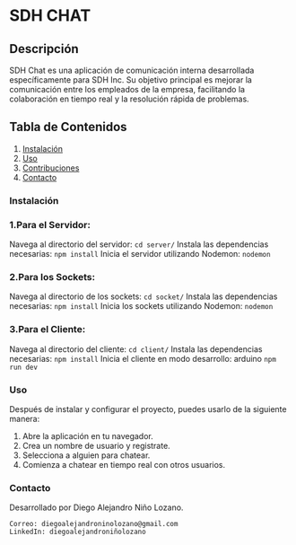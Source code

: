 # SDH CHAT

## Descripción
SDH Chat es una aplicación de comunicación interna desarrollada específicamente para SDH Inc. Su objetivo principal es mejorar la comunicación entre los empleados de la empresa, facilitando la colaboración en tiempo real y la resolución rápida de problemas.

## Tabla de Contenidos
1. [Instalación](#instalación)
2. [Uso](#uso)
3. [Contribuciones](#contribuciones)
4. [Contacto](#contacto)

### Instalación

### 1.Para el Servidor:
Navega al directorio del servidor:
```cd server/```
Instala las dependencias necesarias:
```npm install```
Inicia el servidor utilizando Nodemon:
```nodemon```

### 2.Para los Sockets:
Navega al directorio de los sockets:
```cd socket/```
Instala las dependencias necesarias:
```npm install```
Inicia los sockets utilizando Nodemon:
```nodemon```

### 3.Para el Cliente:
Navega al directorio del cliente:
```cd client/```
Instala las dependencias necesarias:
```npm install```
Inicia el cliente en modo desarrollo:
arduino
```npm run dev```

### Uso
Después de instalar y configurar el proyecto, puedes usarlo de la siguiente manera:

1. Abre la aplicación en tu navegador.
2. Crea un nombre de usuario y registrate.
3. Selecciona a alguien para chatear.
4. Comienza a chatear en tiempo real con otros usuarios.

### Contacto

Desarrollado por Diego Alejandro Niño Lozano.

    Correo: diegoalejandroninolozano@gmail.com
    LinkedIn: diegoalejandroniñolozano
